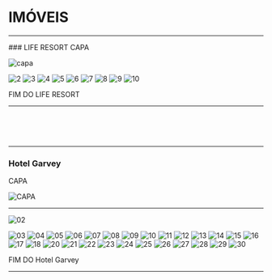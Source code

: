 # IMÓVEIS

<hr>
### LIFE RESORT
CAPA

![capa](https://user-images.githubusercontent.com/116287208/216793324-776d34a8-157a-4131-aeb2-af4f6a9a3601.jpg)



![2](https://user-images.githubusercontent.com/116287208/216793329-8bbbf28c-0a59-4cb7-8b42-3d256431534e.jpg)
![3](https://user-images.githubusercontent.com/116287208/216793331-3460e8d6-da2b-476a-b2f7-f6e75aca60ce.jpg)
![4](https://user-images.githubusercontent.com/116287208/216793332-011a33df-a28b-44f5-ad85-20e27e7d9bb5.jpg)
![5](https://user-images.githubusercontent.com/116287208/216793333-a69e7ff4-b52c-4227-8029-edadf7cb5997.jpg)
![6](https://user-images.githubusercontent.com/116287208/216793334-4960b2d3-0647-4de2-9ebf-a55e453ea61e.jpg)
![7](https://user-images.githubusercontent.com/116287208/216793335-ce8d079f-5d49-4ac2-956f-5406245c7faa.jpg)
![8](https://user-images.githubusercontent.com/116287208/216793336-670530e5-b8ec-4115-9dff-6ee48f808c45.jpg)
![9](https://user-images.githubusercontent.com/116287208/216793337-5a4d63f3-482d-4ee0-8795-55cfe71e72f8.jpg)
![10](https://user-images.githubusercontent.com/116287208/216793338-24e1a50e-2e92-4fcd-b868-d861bf17d75d.jpg)


FIM DO LIFE RESORT
<hr>

<br>
<br>
<br>

<hr>

### Hotel Garvey 

CAPA

![CAPA](https://user-images.githubusercontent.com/116287208/216793465-7a30c2be-17eb-4a4e-92aa-28863213e215.jpg)

<hr>

![02](https://user-images.githubusercontent.com/116287208/216793481-822b187a-fad3-498a-bc4b-0e9b0f9a0755.jpg)

![03](https://user-images.githubusercontent.com/116287208/216793484-6fd50854-d041-49ca-be21-a75cf81674b5.jpg)
![04](https://user-images.githubusercontent.com/116287208/216793490-cc6f7e66-22e4-4b4d-bbc5-5327aeae2c30.jpg)
![05](https://user-images.githubusercontent.com/116287208/216793491-0278f88b-4868-45a2-b682-9060c2d48607.jpg)
![06](https://user-images.githubusercontent.com/116287208/216793495-5d5ca4e8-445e-4d44-bbb1-d8157d216ac9.jpg)
![07](https://user-images.githubusercontent.com/116287208/216793497-929597c7-9ff8-4388-9cb6-0b9544535add.jpg)
![08](https://user-images.githubusercontent.com/116287208/216793498-ee7dda30-3dc4-46df-ac51-4e37e524fef5.jpg)
![09](https://user-images.githubusercontent.com/116287208/216793501-3fdad0ee-151e-4863-9ddc-332ff9811da7.jpg)
![10](https://user-images.githubusercontent.com/116287208/216793503-ce8a7cbe-b382-488d-a41b-da722909f2c6.jpg)
![11](https://user-images.githubusercontent.com/116287208/216793507-e01e00ae-35f8-4c4b-8443-967e9afd0e0a.jpg)
![12](https://user-images.githubusercontent.com/116287208/216793510-af241e07-43aa-4f7a-8eb0-56e93d664b08.jpg)
![13](https://user-images.githubusercontent.com/116287208/216793513-a49f8a72-d776-4a46-86bd-7aa2e76dcf6b.jpg)
![14](https://user-images.githubusercontent.com/116287208/216793518-b6365b91-7ae4-41bd-a7a2-a87edb3f4e5f.jpg)
![15](https://user-images.githubusercontent.com/116287208/216793519-ddcd4e03-6921-4989-97cf-4e8bcd97c822.jpg)
![16](https://user-images.githubusercontent.com/116287208/216793523-d3506c1b-dfff-4e16-9b3e-fc7f2fe2ef5b.jpg)
![17](https://user-images.githubusercontent.com/116287208/216793525-e956afed-77d1-4af8-bf40-32c3dd511c25.jpg)
![18](https://user-images.githubusercontent.com/116287208/216793526-bd40e697-4e50-4093-926b-3206aa2954cd.jpg)
![20](https://user-images.githubusercontent.com/116287208/216793534-63f9a035-5227-4849-aa27-66a3e4be23cd.jpg)
![21](https://user-images.githubusercontent.com/116287208/216793535-da14f28f-5fcc-48b0-8518-42e60ab87b92.jpg)
![22](https://user-images.githubusercontent.com/116287208/216793537-692a6a14-89f3-48ae-a73e-7b1d4c27c3b4.jpg)
![23](https://user-images.githubusercontent.com/116287208/216793539-8217c7e2-49d9-45f4-b2b2-eaef1b76984e.jpg)
![24](https://user-images.githubusercontent.com/116287208/216793541-57c7224c-ce1f-4cf3-90a6-3c38d68af383.jpg)
![25](https://user-images.githubusercontent.com/116287208/216793545-450fc188-4220-4697-8225-d8aff1e6ee23.jpg)
![26](https://user-images.githubusercontent.com/116287208/216793546-ddf59522-b7b8-4c94-8b37-0784e5b3bd6f.jpg)
![27](https://user-images.githubusercontent.com/116287208/216793549-50a13e09-0b7b-41c3-8c2b-8c11a6f41836.jpg)
![28](https://user-images.githubusercontent.com/116287208/216793552-e7ba11a7-b17f-4a6c-9778-090e8fbce17a.jpg)
![29](https://user-images.githubusercontent.com/116287208/216793555-b24614a4-65e9-43eb-9cbe-51fdcae14190.jpg)
![30](https://user-images.githubusercontent.com/116287208/216793556-499c0eb6-b8fc-45e8-80a1-0e04585a03ad.jpg)


FIM DO Hotel Garvey 
<hr>

